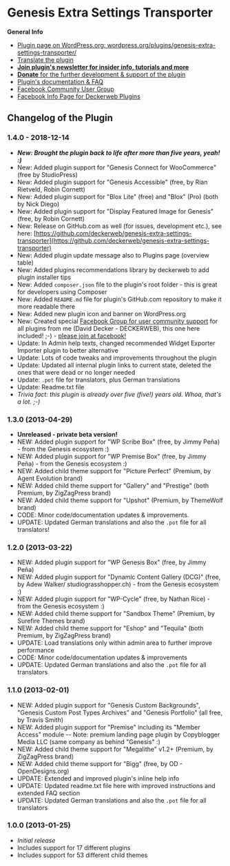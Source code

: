 # Genesis Extra Settings Transporter

**General Info**

* [Plugin page on WordPress.org: wordpress.org/plugins/genesis-extra-settings-transporter/](https://wordpress.org/plugins/genesis-extra-settings-transporter/)
* [Translate the plugin](https://translate.wordpress.org/projects/wp-plugins/genesis-extra-settings-transporter)
* [**Join plugin's newsletter for insider info, tutorials and more**](https://eepurl.com/gbAUUn)
* [**Donate** for the further development & support of the plugin](https://www.paypal.me/deckerweb)
* [Plugin's documentation & FAQ](https://wordpress.org/plugins/genesis-extra-settings-transporter/#faq)
* [Facebook Community User Group](https://www.facebook.com/groups/deckerweb.wordpress.plugins/)
* [Facebook Info Page for Deckerweb Plugins](https://www.facebook.com/deckerweb.wordpress.plugins/)


## Changelog of the Plugin

### 1.4.0 - 2018-12-14 

* ***New: Brought the plugin back to life after more than five years, yeah! :)***
* New: Added plugin support for "Genesis Connect for WooCommerce" (free by StudioPress)
* New: Added plugin support for "Genesis Accessible" (free, by Rian Rietveld, Robin Cornett)
* New: Added plugin support for "Blox Lite" (free) and "Blox" (Pro) (both by Nick Diego)
* New: Added plugin support for "Display Featured Image for Genesis" (free, by Robin Cornett)
* New: Release on GitHub.com as well (for issues, development etc.), see here: [https://github.com/deckerweb/genesis-extra-settings-transporter](https://github.com/deckerweb/genesis-extra-settings-transporter)
* New: Added plugin update message also to Plugins page (overview table)
* New: Added plugins recommendations library by deckerweb to add plugin installer tips
* New: Added `composer.json` file to the plugin's root folder - this is great for developers using Composer
* New: Added `README.md` file for plugin's GitHub.com repository to make it more readable there
* New: Added new plugin icon and banner on WordPress.org
* New: Created special [Facebook Group for user community support](https://www.facebook.com/groups/deckerweb.wordpress.plugins/) for all plugins from me (David Decker - DECKERWEB), this one here included! ;-) - [please join at facebook!](https://www.facebook.com/groups/deckerweb.wordpress.plugins/)
* Update: In Admin help texts, changed recommended Widget Exporter Importer plugin to better alternative
* Update: Lots of code tweaks and improvements throughout the plugin
* Update: Updated all internal plugin links to current state, deleted the ones that were dead or no longer needed
* Update: `.pot` file for translators, plus German translations
* Update: Readme.txt file
* *Trivia fact: this plugin is already over five (five!) years old. Whoa, that's a lot. ;-)*


### 1.3.0 (2013-04-29) 

* **Unreleased - private beta version!**
* NEW: Added plugin support for "WP Scribe Box" (free, by Jimmy Peña) - from the Genesis ecosystem :)
* NEW: Added plugin support for "WP Premise Box" (free, by Jimmy Peña) - from the Genesis ecosystem :)
* NEW: Added child theme support for "Picture Perfect" (Premium, by Agent Evolution brand)
* NEW: Added child theme support for "Gallery" and "Prestige" (both Premium, by ZigZagPress brand)
* NEW: Added child theme support for "Upshot" (Premium, by ThemeWolf brand)
* CODE: Minor code/documentation updates & improvements.
* UPDATE: Updated German translations and also the `.pot` file for all translators!


### 1.2.0 (2013-03-22) 

* NEW: Added plugin support for "WP Genesis Box" (free, by Jimmy Peña)
* NEW: Added plugin support for "Dynamic Content Gallery (DCG)" (free, by Adew Walker/ studiograsshopper.ch) - from the Genesis ecosystem :)
* NEW: Added plugin support for "WP-Cycle" (free, by Nathan Rice) - from the Genesis ecosystem :)
* NEW: Added child theme support for "Sandbox Theme" (Premium, by Surefire Themes brand)
* NEW: Added child theme support for "Eshop" and "Tequila" (both Premium, by ZigZagPress brand)
* UPDATE: Load translations only within admin area to further improve performance
* CODE: Minor code/documentation updates & improvements
* UPDATE: Updated German translations and also the `.pot` file for all translators


### 1.1.0 (2013-02-01) 

* NEW: Added plugin support for "Genesis Custom Backgrounds", "Genesis Custom Post Types Archives" and "Genesis Portfolio" (all free, by Travis Smith)
* NEW: Added plugin support for "Premise" including its "Member Access" module -- Note: premium landing page plugin by Copyblogger Media LLC (same company as behind "Genesis" :)
* NEW: Added child theme support for "Megalithe" v1.2+ (Premium, by ZigZagPress brand)
* NEW: Added child theme support for "Bigg" (free, by OD - OpenDesigns.org)
* UPDATE: Extended and improved plugin's inline help info
* UPDATE: Updated readme.txt file here with improved instructions and extended FAQ section
* UPDATE: Updated German translations and also the `.pot` file for all translators


### 1.0.0 (2013-01-25) 

* *Initial release*
* Includes support for 17 different plugins
* Includes support for 53 different child themes